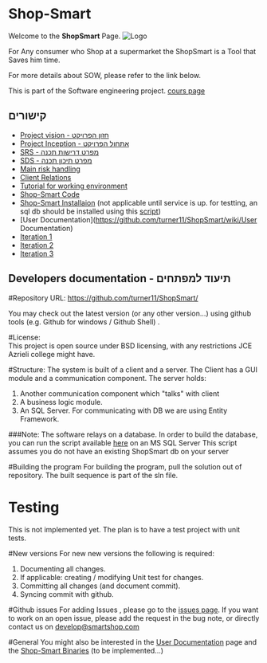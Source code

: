 Shop-Smart
=========
Welcome to the **ShopSmart** Page.
![Logo](https://raw.github.com/turner11/ShopSmart/master/Images/ShopSmart_Logo.PNG)

For Any consumer
who Shop at a supermarket
the ShopSmart
is a Tool
that Saves him time.

For more details about SOW, please refer to the link below.

This is part of the Software engineering project. [cours page](https://github.com/jce-il/se-class)


## קישורים

* [Project vision - חזון הפרויקט](SOW)
* [Project Inception - אתחול הפרויקט](https://github.com/turner11/ShopSmart/wiki/Inception)
* [SRS - מפרט דרישות תכנה](https://github.com/turner11/ShopSmart/wiki/SRS)
* [SDS - מפרט תיכון תכנה](https://github.com/turner11/ShopSmart/wiki/1.-SDS---%D7%9E%D7%A4%D7%A8%D7%98-%D7%AA%D7%99%D7%9B%D7%95%D7%9F-%D7%AA%D7%9B%D7%A0%D7%94)
* [Main risk handling](https://github.com/turner11/ShopSmart/wiki/Main-risk-handling)
* [Client Relations](https://github.com/turner11/ShopSmart/wiki/Client-relations)
* [Tutorial for working environment](https://github.com/turner11/ShopSmart/wiki/Environment-Tutorial)
* [Shop-Smart Code](https://github.com/turner11/ShopSmart/tree/master/Code/ShopSmart-Solution)
* [Shop-Smart Installaion](https://github.com/turner11/ShopSmart/blob/master/Code/ShopSmart-Solution/Deploy/Deploy.zip?raw=true) (not applicable until service is up. for testting, an sql db should be installed using this [script](https://raw.github.com/turner11/ShopSmart/master/Code/BuildDbScript.sql))
* [User Documentation](https://github.com/turner11/ShopSmart/wiki/User Documentation)
* [Iteration 1](https://github.com/turner11/ShopSmart/wiki/Iteration1)
* [Iteration 2](https://github.com/turner11/ShopSmart/wiki/Iteration2)
* [Iteration 3](https://github.com/turner11/ShopSmart/wiki/Iteration3)
 
## Developers documentation - תיעוד למפתחים

#Repository URL:
https://github.com/turner11/ShopSmart/ 

 You may check out the latest version (or any other version...) using github tools (e.g. Github for windows / Github Shell) .

#License:  
This project is open source under BSD licensing, with any restrictions JCE Azrieli college might have. 

#Structure: 
The system is built of a client and a server.
The Client has a GUI module and a communication component.
The server holds:
 1. Another communication component which "talks" with client
 2. A business logic module.
 3. An SQL Server.
For communicating with DB we are using Entity Framework.

###Note: 
The software relays on a database. In order to build the database, you can run the script available [here](https://raw.github.com/turner11/ShopSmart/master/Code/BuildDbScript.sql) on an MS SQL Server
This script assumes you do not have an existing ShopSmart db on your server

#Building the program
For building the program, pull the solution out of repository. The built sequence is part of the sln file.

# Testing
This is not implemented yet. 
The plan is to have a test project with unit tests.

#New versions
For new new versions the following is required:
 1. Documenting all changes.
 2. If applicable: creating / modifying Unit test for changes.
 3. Committing all changes (and document commit).
 4. Syncing commit with github.

#Github issues
For adding Issues , please go to the [issues page](https://github.com/turner11/ShopSmart/issues?state=open).
If you want to work on an open issue, please add the request in the bug note, or directly contact us on develop@smartshop.com

#General
You might also be interested in the [User Documentation](https://github.com/turner11/ShopSmart/wiki/User%20Documentation) page and the [Shop-Smart Binaries](https://github.com/turner11/ShopSmart/blob/master/Code/ShopSmart-Solution/Deploy/Deploy.zip?raw=true) (to be implemented...) 
